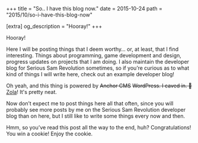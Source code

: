 +++
title = "So.. I have this blog now."
date = 2015-10-24
path = "2015/10/so-i-have-this-blog-now"

[extra]
og_description = "Hooray!"
+++

Hooray!

<!-- more -->

Here I will be posting things that I deem worthy… or, at least, that I find interesting. Things about programming, game development and design, progress updates on projects that I am doing. I also maintain the developer blog for Serious Sam Revolution sometimes, so if you’re curious as to what kind of things I will write here, check out an example developer blog!

Oh yeah, and this thing is powered by ~~Anchor CMS~~ ~~WordPress. I caved in. 🙁~~ [Zola](https://www.getzola.org/)! It's pretty neat.

Now don’t expect me to post things here all that often, since you will probably see more posts by me on the Serious Sam Revolution developer blog than on here, but I still like to write some things every now and then.

Hmm, so you’ve read this post all the way to the end, huh? Congratulations! You win a cookie! Enjoy the cookie.
